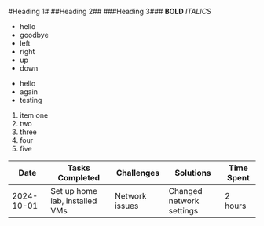 #Heading 1#
##Heading 2##
###Heading 3###
**BOLD**
*ITALICS*
- hello
- goodbye
- left
- right
- up
- down
* hello
* again
* testing
1. item one
2. two
3. three
4. four
5. five


| Date       | Tasks Completed               | Challenges      | Solutions          | Time Spent |
|------------|-------------------------------|-----------------|--------------------|------------|
| 2024-10-01 | Set up home lab, installed VMs | Network issues  | Changed network settings | 2 hours    |
